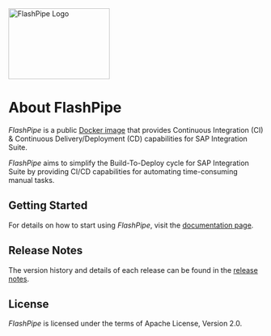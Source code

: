 <img src="https://github.com/engswee/flashpipe/raw/main/docs/images/logo/flashpipe_logo_wording.png" alt="FlashPipe Logo" width="200" height="140"/>

# About FlashPipe

_FlashPipe_ is a public [Docker image](https://hub.docker.com/r/engswee/flashpipe) that provides Continuous
Integration (CI) & Continuous Delivery/Deployment (CD) capabilities for SAP Integration Suite.

_FlashPipe_ aims to simplify the Build-To-Deploy cycle for SAP Integration Suite by providing CI/CD capabilities for
automating time-consuming manual tasks.

## Getting Started

For details on how to start using _FlashPipe_, visit the [documentation page](documentation.md).

## Release Notes

The version history and details of each release can be found in the [release notes](release-notes.md).

## License

_FlashPipe_ is licensed under the terms of Apache License, Version 2.0.